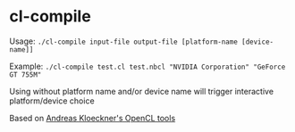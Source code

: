 # cl-compile

Usage: `./cl-compile input-file output-file [platform-name [device-name]]`

Example: `./cl-compile test.cl test.nbcl "NVIDIA Corporation" "GeForce GT 755M"`

Using without platform name and/or device name will trigger interactive platform/device choice

Based on [Andreas Kloeckner's OpenCL tools](https://wiki.tiker.net/OpenCLHowTo)
